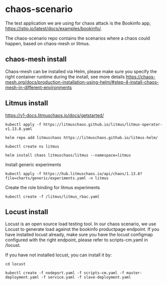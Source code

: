 # chaos-scenario
The test application we are using for chaos attack is the Bookinfo app, https://istio.io/latest/docs/examples/bookinfo/. 

The chaos-scenario repo contains the scenarios where a chaos could happen, based on chaos-mesh or litmus.

## chaos-mesh install
Chaos-mesh can be installed via Helm, please make sure you specify the right container runtime during the install, see more details https://chaos-mesh.org/docs/production-installation-using-helm/#step-4-install-chaos-mesh-in-different-environments

## Litmus install
https://v1-docs.litmuschaos.io/docs/getstarted/

`kubectl apply -f https://litmuschaos.github.io/litmus/litmus-operator-v1.13.8.yaml`

`helm repo add litmuschaos https://litmuschaos.github.io/litmus-helm/`

`kubectl create ns litmus`

`helm install chaos litmuschaos/litmus --namespace=litmus`


Install generic experiments

`kubectl apply -f https://hub.litmuschaos.io/api/chaos/1.13.8?file=charts/generic/experiments.yaml -n litmus`

Create the role binding for litmus experiments  

`kubectl create -f /litmus/litmus_rbac.yaml`

## Locust install
Locust is an open source load testing tool. In our chaos scenario, we use Locust to generate load against the bookinfo productpage endpoint.
If you have installed locust already, make sure you have the locust configmap configured with the right endpoint, please refer to scripts-cm.yaml in /locust.

If you have not installed locust, you can install it by:

`cd locust`

`kubectl create -f nodeport.yaml -f scripts-cm.yaml -f master-deployment.yaml -f service.yaml -f slave-deployment.yaml`
